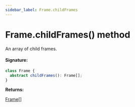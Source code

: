 ```yaml
---
sidebar_label: Frame.childFrames
---
```


# Frame.childFrames() method

An array of child frames.

#### Signature:

```typescript
class Frame {
  abstract childFrames(): Frame[];
}
```

**Returns:**

[Frame](./puppeteer.frame.md)\[\]
